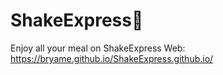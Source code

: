 # ShakeExpress🥤
Enjoy all your meal on ShakeExpress
Web: https://bryame.github.io/ShakeExpress.github.io/
